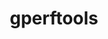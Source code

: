 ---
title: "gperftools"
layout: cache
categories: [package, develop-2024-03-17]
meta: {"versions": ["2.15"], "compilers": ["cce@=15.0.1", "gcc@=11.4.0", "gcc@=9.4.0", "oneapi@=2024.0.0"], "oss": ["rhel8", "ubuntu20.04", "ubuntu22.04"], "platforms": ["linux"], "targets": ["neoverse_v1", "neoverse_v2", "ppc64le", "x86_64_v3", "zen4"], "stacks": ["e4s", "e4s-cray-rhel", "e4s-neoverse-v2", "e4s-neoverse_v1", "e4s-oneapi", "e4s-power", "e4s-rocm-external", "root"], "num_specs": 7, "num_specs_by_stack": {"root": 7, "e4s-cray-rhel": 1, "e4s-power": 1, "e4s-neoverse_v1": 1, "e4s-neoverse-v2": 1, "e4s-rocm-external": 1, "e4s": 1, "e4s-oneapi": 1}}
spec_details: [{"hash": "haz5ryte4wih5ielr54zat6vkreksosc", "compiler": "cce@=15.0.1", "versions": ["2.15"], "os": "rhel8", "platform": "linux", "target": "zen4", "variants": ["build_system=autotools", "+debugalloc", "~dynamic_sized_delete_support", "+libunwind", "~sized_delete"], "stacks": ["root", "e4s-cray-rhel"], "size": "-", "tarball": "https://binaries.spack.io/develop-2024-03-17/build_cache/linux-rhel8-zen4/cce-15.0.1/gperftools-2.15/linux-rhel8-zen4-cce-15.0.1-gperftools-2.15-haz5ryte4wih5ielr54zat6vkreksosc.spack"}, {"hash": "fx2zhlvn3dou6g2g6nvgjgvsfbm2t2ct", "compiler": "gcc@=9.4.0", "versions": ["2.15"], "os": "ubuntu20.04", "platform": "linux", "target": "ppc64le", "variants": ["build_system=autotools", "+debugalloc", "~dynamic_sized_delete_support", "+libunwind", "~sized_delete"], "stacks": ["root", "e4s-power"], "size": "-", "tarball": "https://binaries.spack.io/develop-2024-03-17/build_cache/linux-ubuntu20.04-ppc64le/gcc-9.4.0/gperftools-2.15/linux-ubuntu20.04-ppc64le-gcc-9.4.0-gperftools-2.15-fx2zhlvn3dou6g2g6nvgjgvsfbm2t2ct.spack"}, {"hash": "koi5q32p62ssdaxl7fwcg67cgbetdmxx", "compiler": "gcc@=11.4.0", "versions": ["2.15"], "os": "ubuntu22.04", "platform": "linux", "target": "neoverse_v1", "variants": ["build_system=autotools", "+debugalloc", "~dynamic_sized_delete_support", "+libunwind", "~sized_delete"], "stacks": ["root", "e4s-neoverse_v1"], "size": "-", "tarball": "https://binaries.spack.io/develop-2024-03-17/build_cache/linux-ubuntu22.04-neoverse_v1/gcc-11.4.0/gperftools-2.15/linux-ubuntu22.04-neoverse_v1-gcc-11.4.0-gperftools-2.15-koi5q32p62ssdaxl7fwcg67cgbetdmxx.spack"}, {"hash": "up6lyypdwy6526oatqgafx5ylhqh2otn", "compiler": "gcc@=11.4.0", "versions": ["2.15"], "os": "ubuntu22.04", "platform": "linux", "target": "neoverse_v2", "variants": ["build_system=autotools", "+debugalloc", "~dynamic_sized_delete_support", "+libunwind", "~sized_delete"], "stacks": ["e4s-neoverse-v2", "root"], "size": "-", "tarball": "https://binaries.spack.io/develop-2024-03-17/build_cache/linux-ubuntu22.04-neoverse_v2/gcc-11.4.0/gperftools-2.15/linux-ubuntu22.04-neoverse_v2-gcc-11.4.0-gperftools-2.15-up6lyypdwy6526oatqgafx5ylhqh2otn.spack"}, {"hash": "ouz5lvvfhqbiqptx5g64joty3gxnip7y", "compiler": "gcc@=11.4.0", "versions": ["2.15"], "os": "ubuntu22.04", "platform": "linux", "target": "x86_64_v3", "variants": ["build_system=autotools", "+debugalloc", "~dynamic_sized_delete_support", "+libunwind", "~sized_delete"], "stacks": ["root", "e4s-rocm-external"], "size": "-", "tarball": "https://binaries.spack.io/develop-2024-03-17/build_cache/linux-ubuntu22.04-x86_64_v3/gcc-11.4.0/gperftools-2.15/linux-ubuntu22.04-x86_64_v3-gcc-11.4.0-gperftools-2.15-ouz5lvvfhqbiqptx5g64joty3gxnip7y.spack"}, {"hash": "gfzbct46cve42sbvlszolftgekvypzls", "compiler": "gcc@=11.4.0", "versions": ["2.15"], "os": "ubuntu22.04", "platform": "linux", "target": "x86_64_v3", "variants": ["build_system=autotools", "+debugalloc", "~dynamic_sized_delete_support", "+libunwind", "~sized_delete"], "stacks": ["root", "e4s"], "size": "-", "tarball": "https://binaries.spack.io/develop-2024-03-17/build_cache/linux-ubuntu22.04-x86_64_v3/gcc-11.4.0/gperftools-2.15/linux-ubuntu22.04-x86_64_v3-gcc-11.4.0-gperftools-2.15-gfzbct46cve42sbvlszolftgekvypzls.spack"}, {"hash": "piibcw7obih53okzrlruvfwcpagewohw", "compiler": "oneapi@=2024.0.0", "versions": ["2.15"], "os": "ubuntu22.04", "platform": "linux", "target": "x86_64_v3", "variants": ["build_system=autotools", "+debugalloc", "~dynamic_sized_delete_support", "+libunwind", "~sized_delete"], "stacks": ["root", "e4s-oneapi"], "size": "-", "tarball": "https://binaries.spack.io/develop-2024-03-17/build_cache/linux-ubuntu22.04-x86_64_v3/oneapi-2024.0.0/gperftools-2.15/linux-ubuntu22.04-x86_64_v3-oneapi-2024.0.0-gperftools-2.15-piibcw7obih53okzrlruvfwcpagewohw.spack"}]
---